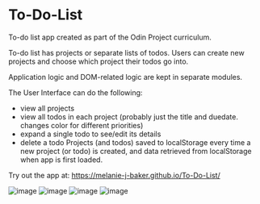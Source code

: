 # To-Do-List

To-do list app created as part of the Odin Project curriculum.

To-do list has projects or separate lists of todos. Users can create new projects and choose which project their todos go into.

Application logic and DOM-related logic are kept in separate modules.

The User Interface can do the following:

- view all projects
- view all todos in each project (probably just the title and duedate. changes color for different priorities)
- expand a single todo to see/edit its details
- delete a todo
Projects (and todos) saved to localStorage every time a new project (or todo) is created, and data retrieved from localStorage when app is first loaded.

Try out the app at:
https://melanie-j-baker.github.io/To-Do-List/

![image](https://github.com/Melanie-J-Baker/To-Do-List/assets/104843873/d8204367-4af0-4657-b96a-d70dc44fa0a1)
![image](https://github.com/Melanie-J-Baker/To-Do-List/assets/104843873/89428405-4ea3-41d4-a31a-5c1a8b235cba)
![image](https://github.com/Melanie-J-Baker/To-Do-List/assets/104843873/7f9c4e4f-75bd-45a1-8d07-786ccdcfafbe)
![image](https://github.com/Melanie-J-Baker/To-Do-List/assets/104843873/8a7178ce-a2eb-4a9e-bc39-4a2d788d05c3)
